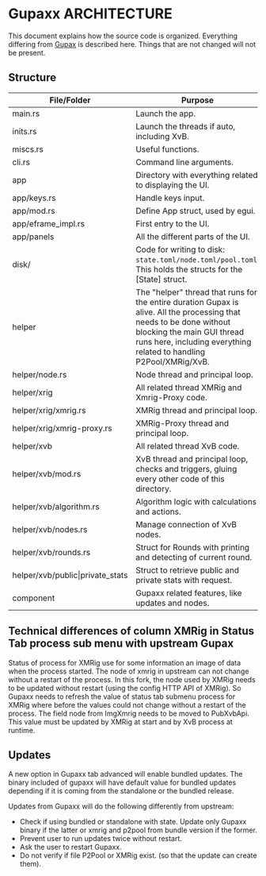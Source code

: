 # Gupaxx ARCHITECTURE

This document explains how the source code is organized. Everything differing from [Gupax](https://github.com/hinto-janai/gupax) is described here. Things that are not changed will not be present.

## Structure
| File/Folder  | Purpose |
|--------------|---------|
|main.rs| Launch the app.
|inits.rs| Launch the threads if auto, including XvB.
|miscs.rs| Useful functions.
|cli.rs| Command line arguments.
|app| Directory with everything related to displaying the UI.
|app/keys.rs| Handle keys input.
|app/mod.rs| Define App struct, used by egui.
|app/eframe_impl.rs| First entry to the UI.
|app/panels| All the different parts of the UI.
|disk/| Code for writing to disk: `state.toml/node.toml/pool.toml`; This holds the structs for the [State] struct.
|helper| The "helper" thread that runs for the entire duration Gupax is alive. All the processing that needs to be done without blocking the main GUI thread runs here, including everything related to handling P2Pool/XMRig/XvB.
|helper/node.rs| Node thread and principal loop.
|helper/xrig| All related thread XMRig and Xmrig-Proxy code.
|helper/xrig/xmrig.rs| XMRig thread and principal loop.
|helper/xrig/xmrig-proxy.rs| XMRig-Proxy thread and principal loop.
|helper/xvb| All related thread XvB code.
|helper/xvb/mod.rs| XvB thread and principal loop, checks and triggers, gluing every other code of this directory.
|helper/xvb/algorithm.rs| Algorithm logic with calculations and actions.
|helper/xvb/nodes.rs| Manage connection of XvB nodes.
|helper/xvb/rounds.rs| Struct for Rounds with printing and detecting of current round.
|helper/xvb/public\|private_stats| Struct to retrieve public and private stats with request.
|component| Gupaxx related features, like updates and nodes.


## Technical differences of column XMRig in Status Tab process sub menu with upstream Gupax

Status of process for XMRig use for some information an image of data when the process started.
The node of xmrig in upstream can not change without a restart of the process. In this fork, the node used by XMRig needs to be updated without restart (using the config HTTP API of XMRig).
So Gupaxx needs to refresh the value of status tab submenu process for XMRig where before the values could not change without a restart of the process.
The field node from ImgXmrig needs to be moved to PubXvbApi. This value must be updated by XMRig at start and by XvB process at runtime.

## Updates

A new option in Gupaxx tab advanced will enable bundled updates.
The binary included of gupaxx will have default value for bundled updates depending if it is coming from the standalone or the bundled release.

Updates from Gupaxx will do the following differently from upstream:
- Check if using bundled or standalone with state. Update only Gupaxx binary if the latter or xmrig and p2pool from bundle version if the former.
- Prevent user to run updates twice without restart.
- Ask the user to restart Gupaxx.
- Do not verify if file P2Pool or XMRig exist. (so that the update can create them).
